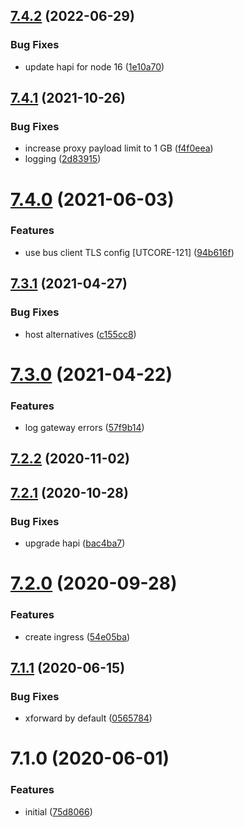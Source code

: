 ## [7.4.2](https://github.com/softwaregroup-bg/ut-gateway/compare/v7.4.1...v7.4.2) (2022-06-29)


### Bug Fixes

* update hapi for node 16 ([1e10a70](https://github.com/softwaregroup-bg/ut-gateway/commit/1e10a7025bfb858c35b035619a0db55e77491a19))



## [7.4.1](https://github.com/softwaregroup-bg/ut-gateway/compare/v7.4.0...v7.4.1) (2021-10-26)


### Bug Fixes

* increase proxy payload limit to 1 GB ([f4f0eea](https://github.com/softwaregroup-bg/ut-gateway/commit/f4f0eea5b6a1b5ff23c4108b7efac889a88a7889))
* logging ([2d83915](https://github.com/softwaregroup-bg/ut-gateway/commit/2d839158ee07c92ddc78c482f2a195745e4230e1))



# [7.4.0](https://github.com/softwaregroup-bg/ut-gateway/compare/v7.3.1...v7.4.0) (2021-06-03)


### Features

* use bus client TLS config [UTCORE-121] ([94b616f](https://github.com/softwaregroup-bg/ut-gateway/commit/94b616f4c42901ad5b0bfabb173c1f04ac0e1535))



## [7.3.1](https://github.com/softwaregroup-bg/ut-gateway/compare/v7.3.0...v7.3.1) (2021-04-27)


### Bug Fixes

* host alternatives ([c155cc8](https://github.com/softwaregroup-bg/ut-gateway/commit/c155cc87fa952c91844f01b50553111c82819962))



# [7.3.0](https://github.com/softwaregroup-bg/ut-gateway/compare/v7.2.2...v7.3.0) (2021-04-22)


### Features

* log gateway errors ([57f9b14](https://github.com/softwaregroup-bg/ut-gateway/commit/57f9b144b7784793c4932bcadc0e606f3d774922))



## [7.2.2](https://github.com/softwaregroup-bg/ut-gateway/compare/v7.2.1...v7.2.2) (2020-11-02)



## [7.2.1](https://github.com/softwaregroup-bg/ut-gateway/compare/v7.2.0...v7.2.1) (2020-10-28)


### Bug Fixes

* upgrade hapi ([bac4ba7](https://github.com/softwaregroup-bg/ut-gateway/commit/bac4ba74c52069053c1ae07b323a66c687925d5c))



# [7.2.0](https://github.com/softwaregroup-bg/ut-gateway/compare/v7.1.1...v7.2.0) (2020-09-28)


### Features

* create ingress ([54e05ba](https://github.com/softwaregroup-bg/ut-gateway/commit/54e05ba2ed037b3c402405c993255646575fcc24))



## [7.1.1](https://github.com/softwaregroup-bg/ut-gateway/compare/v7.1.0...v7.1.1) (2020-06-15)


### Bug Fixes

* xforward by default ([0565784](https://github.com/softwaregroup-bg/ut-gateway/commit/0565784c21420e80db83d1caf1a542d7dcd8e178))



# 7.1.0 (2020-06-01)


### Features

* initial ([75d8066](https://github.com/softwaregroup-bg/ut-gateway/commit/75d80665a7fa21df132f4d3a28446d97506b127a))



